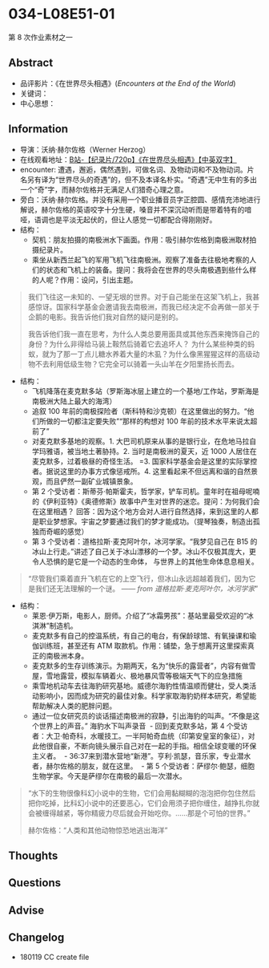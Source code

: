 # 034-L08E51-01
第 8 次作业素材之一

## Abstract
- 品评影片：《在世界尽头相遇》(*Encounters at the End of the World*)  
- 关键词：
- 中心思想：

## Information
- 导演：沃纳·赫尔佐格（Werner Herzog）
- 在线观看地址：[B站-【纪录片/720p】《在世界尽头相遇》【中英双字】](https://www.bilibili.com/video/av14907237/?from=search&seid=11825177705081867591)
- encounter: 遭遇，邂逅，偶然遇到，可做名词、及物动词和不及物动词。片名另有译为“世界尽头的奇遇”的，但不及本译名朴实。“奇遇”无中生有的多出一个“奇”字，而赫尔佐格并无满足人们猎奇心理之意。
- 旁白：沃纳·赫尔佐格。并没有采用一个职业播音员字正腔圆、感情充沛地进行解说，赫尔佐格的英语咬字十分生硬，嗓音并不深沉动听而是带着特有的喑哑，语调也是平淡无起伏的，但让人感觉一切都配合得刚刚好。
- 结构：
  - 契机：朋友拍摄的南极洲水下画面。作用：吸引赫尔佐格到南极洲取材拍摄纪录片。
  - 乘坐从新西兰起飞的军用飞机飞往南极洲。观察了准备去往极地考察的人们的状态和飞机上的装备。提问：我将会在世界的尽头南极遇到些什么样的人呢？作用：设问，引出主题。

> 我们飞往这一未知的、一望无垠的世界。对于自己能坐在这架飞机上，我甚感惊讶。国家科学基金会邀请我去南极洲，而我已经决定不会再做一部关于企鹅的电影。我告诉他们我对自然的疑问是别的。
> 
> 我告诉他们我一直在思考，为什么人类总要用面具或其他东西来掩饰自己的身份？为什么非得给马装上鞍然后骑着它去追坏人？
> 为什么某些种类的蚂蚁，就为了那一丁点儿糖水养着大量的木虱？为什么像黑猩猩这样的高级动物不去利用低级生物？它完全可以骑着一头山羊在夕阳里扬长而去。

- 结构：
  - 飞机降落在麦克默多站（罗斯海冰层上建立的一个基地/工作站，罗斯海是南极洲大陆上最大的海湾）
  - 追叙 100 年前的南极探险者（斯科特和沙克顿）在这里做出的努力。“他们所做的一切都注定要失败”“那样的构想对 100 年前的技术水平来说太超前了”
  - 对麦克默多基地的观察。1. 大巴司机原来从事的是银行业，在危地马拉自学玛雅语，被当地土著胁持。2. 当时是南极洲的夏天，近 1000 人居住在麦克默多，过着极昼的奇怪生活。
  =3. 国家科学基金会是这里的实际掌控者。据说这里的办事方式像惩戒所。4. 这里看起来不但远离和谐的自然景观，而且俨然一副矿业城镇景象。
  - 第 2 个受访者：斯蒂芬·帕斯霍夫，哲学家，铲车司机。童年时在祖母呢喃的《伊利亚特》《奥德修斯》故事中产生对世界的迷恋。提问：为何我们会在这里相遇？
  回答：因为这个地方会对人进行自然选择，来到这里的人都是职业梦想家。宇宙之梦要通过我们的梦才能成功。（提琴独奏，制造出孤独而奇崛的感觉）
  - 第 3 个受访者：道格拉斯·麦克阿叶尔，冰河学家。“我梦见自己在 B15 的冰山上行走。”讲述了自己关于冰山漂移的一个梦。冰山不仅极其庞大，更令人恐惧的是它是一个动态的生命体，
  与世界上的其他生命体息息相关。

> “尽管我们乘着直升飞机在它的上空飞行，但冰山永远超越着我们，因为它是我们还无法理解的一个谜。
> *—— from 道格拉斯·麦克阿叶尔，冰河学家*”

- 结构：
  - 莱恩·伊万斯，电影人，厨师。介绍了“冰霜男孩”：基站里最受欢迎的“冰淇淋”制造机。
  - 麦克默多有自己的控温系统，有自己的电台，有保龄球馆、有氧操课和瑜伽训练班，甚至还有 ATM 取款机。作用：铺垫，急于想离开这里探索真正的南极洲本身。
  - 麦克默多的生存训练演示。为期两天，名为“快乐的露营者”，内容有做雪屋，雪地露营，模拟车辆着火、极地暴风雪等极端天气下的应急措施
  - 乘雪地机动车去往海豹研究基地。威德尔海豹性情温顺而健壮，受人类活动影响小，因而成为研究的最佳对象。科学家取海豹奶样本研究，希望能帮助解决人类的肥胖问题。
  - 通过一位女研究员的谈话描述南极洲的寂静，引出海豹的叫声。“不像是这个世界上的声音。” 海豹水下叫声录音
  - 回到麦克默多站，第 4 个受访者：大卫·帕奇科，水暖技工。一半阿帕奇血统（印第安皇室的象征），对此他很自豪，不断向镜头展示自己对在一起的手指。相信全球变暖的环保主义者。
  - 36:37来到潜水营地“新港”。亨利·凯瑟，音乐家，专业潜水者，赫尔佐格的朋友，就在这里。
  - 第 5 个受访者：萨缪尔·鲍瑟，细胞生物学家。今天是萨缪尔在南极的最后一次潜水。

> “水下的生物很像科幻小说中的生物，它们会用黏糊糊的泡泡把你包住然后把你吃掉，比科幻小说中的还要恶心，它们会用须子把你缠住，越挣扎你就会被缠得越紧，等你精疲力尽后就会开始吃你。……那是个可怕的世界。”
> 
> 赫尔佐格：“人类和其他动物惊恐地逃出海洋”
## Thoughts

## Questions

## Advise

## Changelog
- 180119 CC create file
